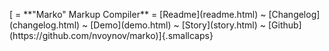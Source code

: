 <p class="navbar">
[ = **"Marko" Markup Compiler** = [Readme](readme.html) ~  [Changelog](changelog.html) ~ [Demo](demo.html) ~ [Story](story.html) ~ [Github](https://github.com/nvoynov/marko)]{.smallcaps}
</p>
